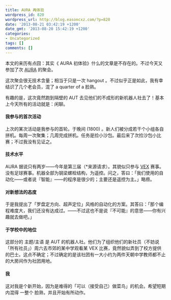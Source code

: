 ```yaml
---
title: AURA 再体验
wordpress_id: 820
wordpress_url: http://blog.easoncxz.com/?p=820
date: '2013-08-21 03:42:19 +1200'
date_gmt: '2013-08-20 15:42:19 +1200'
categories:
- Uncategorized
tags: []
comments: []
---
```

<p>本文的来历有点囧：其实《 AURA 初体验》什么的文章是不存在的。不过今天又参加了次 <a title="aura.org.nz" href="http://www.aura.org.nz/" target="_blank">AURA</a> 的聚会。</p>
<p>这次聚会很无技术含量；相当于只是一次 hangout 。不过似乎正是如此，我有幸结识了几个老会员，混了 a quarter of a 脸熟。</p>
<p>有趣的是，这次竟然跑到隔壁的 AUT 去见他们的不成形的新机器人社去了！基本上今天所有的活动就是：闲聊。</p>
<h4>我参与的首次活动</h4>
<p>上次的某次活动是我参与的首轮。于晚间 (1800) 。新人们被分成若干个小组各自拼机。每周一次聚集；几周完成拼机。任务是捡小沙包。最后来了次捡沙包小比赛；不过我没有见证之。</p>
<h4>技术水平</h4>
<p>AURA 据说只有两岁——今年是第三届（*来源请求）。其貌似只参与 <a href="http://www.vexforum.com/" target="_blank">VEX</a> 赛事。没有足球赛事。机器全部为钢梁螺栓结构，为遥控。问之，答曰：「我们使用的自动化——或者说『智能』——的程序是很少的；主要还是遥控为主。」略痨。</p>
<h4>对新想法的态度</h4>
<p>于是我提出了「罗盘定方向、超声定位」风格的自动化的方案。其答曰：「那个编程难度大，我们还没有达成过。——不过这也不是说『不可能』的意思——你有兴趣就去做吧。」</p>
<h4>于学校中的地位</h4>
<p>这部分的 主题/主语 是 AUT 的机器人社。他们为了组织他们的新社员（不妨说「所有社员」）周六去市郊的某中学观看某 VEX 比赛，竟然貌似弄到了校方提供的巴士。这点不确定；不过确定的是该社团有一大小约为两件天朝中学教师都不止的大房间作为社团用地。</p>
<h4>我</h4>
<p>这对我是个新开始，因为是难得的「可以（接受自己）做菜鸟」的机会。希望短期内混得 一整个 脸熟，并且开始有所动作。</p>

